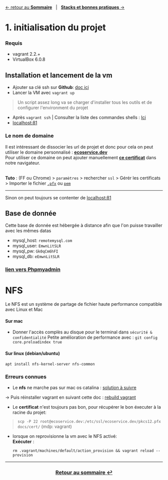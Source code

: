 [&larr; retour au **Sommaire**](0Sommaire.md) &nbsp;&nbsp;| &nbsp;&nbsp;[**Stacks et bonnes pratiques** &rarr;](2Stack.md)

# 1. initialisation du projet

### Requis
- vagrant 2.2.+
- VirtualBox 6.0.8

## Installation et lancement de la vm

- Ajouter sa clé ssh sur **Github**: [doc ici](https://help.github.com/en/github/authenticating-to-github/generating-a-new-ssh-key-and-adding-it-to-the-ssh-agent#generating-a-new-ssh-key)
- Lancer la VM avec `vagrant up`

> Un script assez long va se charger d'installer tous les outils et de configurer l'environment du projet<br>

- Après `vagrant ssh` | Consulter la liste des commandes shells : [Ici](5Tips)
- [localhost:81](http://localhost:81)

### Le nom de domaine
Il est intéressant de dissocier les url de projet et donc pour cela on peut utiliser le domaine personnalisé :
[**ecoservice.dev**](https://ecoservice.dev) <br>
Pour utiliser ce domaine on peut ajouter manuellement [**ce certificat**](full_certificat.pfx) dans notre navigateur.<br><br>

**Tuto** : (FF ou Chrome) > `paramètres` > rechercher `ssl` > Gérér les certificats > Importer le fichier [`.pfx`](cert/full.pfx) ou [`pem`](cert/certificat.pem)

---
Sinon on peut toujours se contenter de [localhost:81](http://localhost:81)

## Base de donnée
Cette base de donnée est hébergée à distance afin que l'on puisse travailler avec les mêmes datas

- mysql_host: `remotemysql.com`
- mysql_user: `EmwnLitSLR`
- mysql_pw: `Gk0qCm6hFI`
- mysql_db: `eEmwnLitSLR`
### [**lien vers Phpmyadmin**](https://remotemysql.com/phpmyadmin/index.php) 

# NFS
Le NFS est un système de partage de fichier haute performance compatible avec Linux et Mac<br>

#### Sur mac
- Donner l'accès complès au disque pour le terminal dans `sécurité & confidentialité`
Petite amélioration de performance avec : `git config core.preloadindex true`

#### Sur linux (debian/ubuntu)
`apt install nfs-kernel-server nfs-common`

### Erreurs connues

- Le **nfs** ne marche pas sur mac os catalina : [solution à suivre](https://stackoverflow.com/a/58547588 )

&rarr; Puis réinstaller vagrant en suivant cette doc : [rebuild vagrant](https://www.vagrantup.com/docs/installation/source.html)

- Le **certificat** n'est toujours pas bon, pour récupérer le bon éxecuter à la racine du projet: 
> `scp -P 22 root@ecoservice.dev:/etc/ssl/ecoservice.dev/pkcs12.pfx docs/cert/` (mdp: vagrant)

- lorsque on reprovisionne la vm avec le NFS activé: <br>
    **Exécuter** : 
    ```
    rm .vagrant/machines/default/action_provision && vagrant reload --provision
    ```

---
### <center>[Retour au sommaire &#8617;](docs/0Sommaire.md)</center>